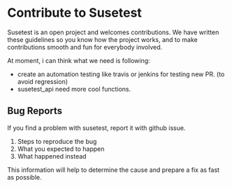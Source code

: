 # Contribute to Susetest 

Susetest is an open project and welcomes contributions. We have written these
guidelines so you know how the project works, and to make contributions smooth
and fun for everybody involved.

At moment, i can think what we need is following:

* create an automation testing like travis or jenkins for testing new PR. (to avoid regression)
* susetest_api need more cool functions.


## Bug Reports

If you find a problem with susetest, report it with github issue.

  1. Steps to reproduce the bug
  2. What you expected to happen
  3. What happened instead

This information will help to determine the cause and prepare a fix as fast as
possible.


